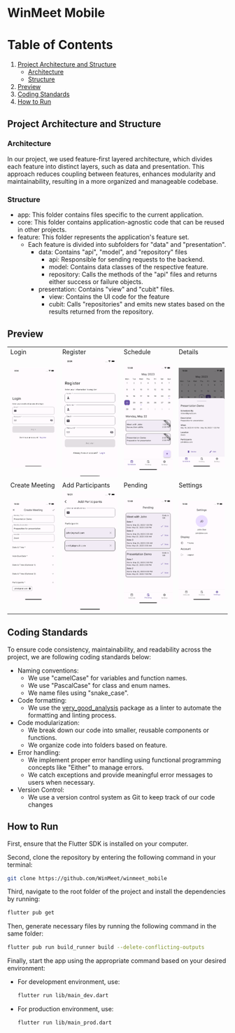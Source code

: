 # WinMeet Mobile

# Table of Contents

1. [Project Architecture and Structure](#project-architecture-and-structure)
   - [Architecture](#architecture)
   - [Structure](#structure)
2. [Preview](#preview)
3. [Coding Standards](#coding-standards)
4. [How to Run](#how-to-run)

## Project Architecture and Structure <a name="project-architecture-and-structure"></a>

### Architecture <a name="architecture"></a>

In our project, we used feature-first layered architecture, which divides each feature into distinct layers, such as data and presentation. This approach reduces coupling between features, enhances modularity and maintainability, resulting in a more organized and manageable codebase.

### Structure <a name="structure"></a>

- app: This folder contains files specific to the current application.
- core: This folder contains application-agnostic code that can be reused in other projects.
- feature: This folder represents the application's feature set.
  - Each feature is divided into subfolders for "data" and "presentation".
    - data: Contains "api", "model", and "repository" files
      - api: Responsible for sending requests to the backend.
      - model: Contains data classes of the respective feature.
      - repository: Calls the methods of the "api" files and returns either success or failure objects.
    - presentation: Contains "view" and "cubit" files.
      - view: Contains the UI code for the feature
      - cubit: Calls "repositories" and emits new states based on the results returned from the repository.

## Preview <a name="preview"></a>

<table>
  <tr>
    <td>Login</td>
    <td>Register</td>
    <td>Schedule</td>
    <td>Details</td>
  </tr>
  <tr>
     <td><img src="screenshots/login.png"></td>
     <td><img src="screenshots/register.png"></td>
     <td><img src="screenshots/schedule.png"></td>
     <td><img src="screenshots/details.png"></td>
  </tr>
  <tr>
    <td>Create Meeting</td>
    <td>Add Participants</td>
    <td>Pending</td>
    <td>Settings</td>
  </tr>
  <tr>
     <td><img src="screenshots/create_meeting.png"></td>
     <td><img src="screenshots/add_participants.png"></td>
     <td><img src="screenshots/pending.png"></td>
     <td><img src="screenshots/settings.png"></td>
  </tr>
</table>

## Coding Standards <a name="coding-standards"></a>

To ensure code consistency, maintainability, and readability across the project, we are following coding standards below:

- Naming conventions:
  - We use "camelCase" for variables and function names.
  - We use "PascalCase" for class and enum names.
  - We name files using "snake_case".
- Code formatting:
  - We use the [very_good_analysis](https://pub.dev/packages/very_good_analysis) package as a linter to automate the formatting and linting process.
- Code modularization:
  - We break down our code into smaller, reusable components or functions.
  - We organize code into folders based on feature.
- Error handling:
  - We implement proper error handling using functional programming concepts like "Either" to manage errors.
  - We catch exceptions and provide meaningful error messages to users when necessary.
- Version Control:
  - We use a version control system as Git to keep track of our code changes

## How to Run <a name="how-to-run"></a>

First, ensure that the Flutter SDK is installed on your computer.

Second, clone the repository by entering the following command in your terminal:

```sh
git clone https://github.com/WinMeet/winmeet_mobile
```

Third, navigate to the root folder of the project and install the dependencies by running:

```sh
flutter pub get
```

Then, generate necessary files by running the following command in the same folder:

```sh
flutter pub run build_runner build --delete-conflicting-outputs
```

Finally, start the app using the appropriate command based on your desired environment:

- For development environment, use:

  ```sh
  flutter run lib/main_dev.dart
  ```

- For production environment, use:

  ```sh
  flutter run lib/main_prod.dart
  ```
